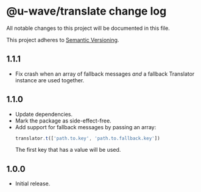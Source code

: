 # @u-wave/translate change log

All notable changes to this project will be documented in this file.

This project adheres to [Semantic Versioning](http://semver.org/).

## 1.1.1
* Fix crash when an array of fallback messages _and_ a fallback Translator
  instance are used together.

## 1.1.0
* Update dependencies.
* Mark the package as side-effect-free.
* Add support for fallback messages by passing an array:
  ```js
  translator.t(['path.to.key', 'path.to.fallback.key'])
  ```
  The first key that has a value will be used.

## 1.0.0
* Initial release.
